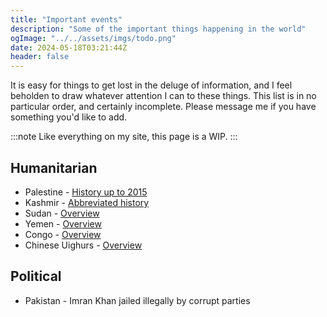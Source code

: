 ```yaml
---
title: "Important events"
description: "Some of the important things happening in the world"
ogImage: "../../assets/imgs/todo.png"
date: 2024-05-18T03:21:44Z
header: false
---
```


It is easy for things to get lost in the deluge of information, and I feel beholden to draw whatever attention I can to these things. This list is in no particular order, and certainly incomplete. Please message me if you have something you'd like to add. 

:::note
Like everything on my site, this page is a WIP.
:::

## Humanitarian

- Palestine - [History up to 2015](https://remix.aljazeera.com/aje/PalestineRemix/timeline_main.html)
- Kashmir - [Abbreviated history](https://www.kashmiraction.org/kashmir-worlds-most-militarized-zone-in-the-world-re-militarized-as-india-deploys-more-troops/)
- Sudan - [Overview](https://www.hrw.org/news/2024/01/31/sudan-conflict-fuels-worlds-largest-internal-displacement)
- Yemen - [Overview](https://www.wfpusa.org/countries/yemen/)
- Congo - [Overview](https://www.hrw.org/news/2018/04/09/overview-political-crisis-dr-congo-and-human-rights-security-and-humanitarian)
- Chinese Uighurs - [Overview](https://www.aljazeera.com/news/2021/7/8/uighurs-timeline)

## Political

- Pakistan - Imran Khan jailed illegally by corrupt parties
